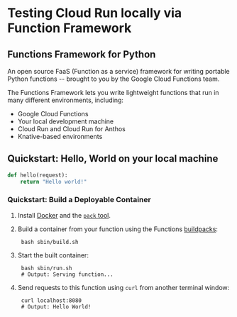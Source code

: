 # Testing Cloud Run locally via Function Framework

## Functions Framework for Python
An open source FaaS (Function as a service) framework for writing portable Python functions -- brought to you by the Google Cloud Functions team.

The Functions Framework lets you write lightweight functions that run in many different environments, including:

- Google Cloud Functions
- Your local development machine
- Cloud Run and Cloud Run for Anthos
- Knative-based environments

## Quickstart: Hello, World on your local machine
```python
def hello(request):
    return "Hello world!"
```

### Quickstart: Build a Deployable Container

1. Install [Docker](https://store.docker.com/search?type=edition&offering=community) and the [`pack` tool](https://buildpacks.io/docs/install-pack/).

1. Build a container from your function using the Functions [buildpacks](https://github.com/GoogleCloudPlatform/buildpacks):

        bash sbin/build.sh
1. Start the built container:

        bash sbin/run.sh
        # Output: Serving function...

1. Send requests to this function using `curl` from another terminal window:

        curl localhost:8080
        # Output: Hello World!
